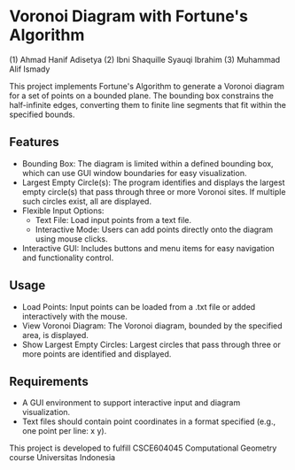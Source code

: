 # Voronoi Diagram with Fortune's Algorithm
(1) Ahmad Hanif Adisetya
(2) Ibni Shaquille Syauqi Ibrahim
(3) Muhammad Alif Ismady 

This project implements Fortune's Algorithm to generate a Voronoi diagram for a set of points on a bounded plane. The bounding box constrains the half-infinite edges, converting them to finite line segments that fit within the specified bounds.

## Features
- Bounding Box: The diagram is limited within a defined bounding box, which can use GUI window boundaries for easy visualization.
- Largest Empty Circle(s): The program identifies and displays the largest empty circle(s) that pass through three or more Voronoi sites. If multiple such circles exist, all are displayed.
- Flexible Input Options:
  - Text File: Load input points from a text file.
  - Interactive Mode: Users can add points directly onto the diagram using mouse clicks.
- Interactive GUI: Includes buttons and menu items for easy navigation and functionality control.
## Usage
- Load Points: Input points can be loaded from a .txt file or added interactively with the mouse.
- View Voronoi Diagram: The Voronoi diagram, bounded by the specified area, is displayed.
- Show Largest Empty Circles: Largest circles that pass through three or more points are identified and displayed.
## Requirements
- A GUI environment to support interactive input and diagram visualization.
- Text files should contain point coordinates in a format specified (e.g., one point per line: x y).

This project is developed to fulfill CSCE604045 Computational Geometry course Universitas Indonesia
